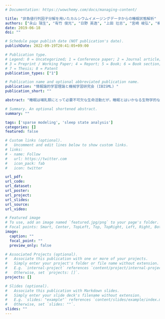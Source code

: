 ```yaml
---
# Documentation: https://wowchemy.com/docs/managing-content/

title: "非負値行列因子分解を用いたカルシウムイメージングデータからの睡眠状態解析"
authors: ["永山 瑞生", "有竹 俊光", "日野 英逸", "上田 壮志", "宮崎 峻弘", "柳沢 正史", "赤穂 昭太郎", "村田 昇"]
date: 2019-06-18
doi: ""

# Schedule page publish date (NOT publication's date).
publishDate: 2022-09-19T20:41:05+09:00

# Publication type.
# Legend: 0 = Uncategorized; 1 = Conference paper; 2 = Journal article;
# 3 = Preprint / Working Paper; 4 = Report; 5 = Book; 6 = Book section;
# 7 = Thesis; 8 = Patent
publication_types: ["1"]

# Publication name and optional abbreviated publication name.
publication: "情報論的学習理論と機械学習研究会 (IBISML) "
publication_short: ""

abstract: "睡眠は哺乳類にとって必要不可欠な生命活動だが，睡眠とはいかなる生物学的な状態か，という問いに対 する明確な答えは未だない.本研究の目的は，マウスのカルシウムイメージングデータから睡眠・覚醒状態を特徴付 ける現象を解析することである.カルシウムイメージングは多数のニューロンを同時に観察できる方法だが，時間 分解能が低いという欠点があるため，本研究ではニューロンのスパイク単位の活動は推定しない.本稿では，同時 に活動するニューロンのグループが存在すると仮定し，グループとその活動の度合いを非負値行列因子分解(NMF) を用いて推定した.その結果，NREM 睡眠中に活動するニューロンのグループが推定された．"

# Summary. An optional shortened abstract.
summary: ""

tags: ['sparse modeling', 'sleep state analysis']
categories: []
featured: false

# Custom links (optional).
#   Uncomment and edit lines below to show custom links.
# links:
# - name: Follow
#   url: https://twitter.com
#   icon_pack: fab
#   icon: twitter

url_pdf:
url_code:
url_dataset:
url_poster:
url_project:
url_slides:
url_source:
url_video:

# Featured image
# To use, add an image named `featured.jpg/png` to your page's folder. 
# Focal points: Smart, Center, TopLeft, Top, TopRight, Left, Right, BottomLeft, Bottom, BottomRight.
image:
  caption: ""
  focal_point: ""
  preview_only: false

# Associated Projects (optional).
#   Associate this publication with one or more of your projects.
#   Simply enter your project's folder or file name without extension.
#   E.g. `internal-project` references `content/project/internal-project/index.md`.
#   Otherwise, set `projects: []`.
projects: []

# Slides (optional).
#   Associate this publication with Markdown slides.
#   Simply enter your slide deck's filename without extension.
#   E.g. `slides: "example"` references `content/slides/example/index.md`.
#   Otherwise, set `slides: ""`.
slides: ""
---
```


